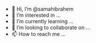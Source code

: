 - 👋 Hi, I’m @samahibrahem
- 👀 I’m interested in ...
- 🌱 I’m currently learning ...
- 💞️ I’m looking to collaborate on ...
- 📫 How to reach me ...

<!---
samahibrahem/samahibrahem is a ✨ special ✨ repository because its `README.md` (this file) appears on your GitHub profile.
You can click the Preview link to take a look at your changes.
--->
